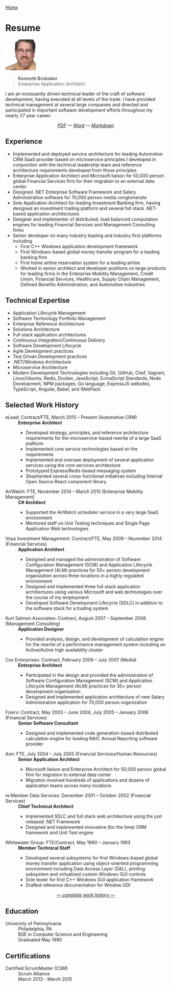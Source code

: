 <!-- markdownlint-disable first-line-h1 -->

*[Home](..)*

# Resume

![Profile Picture](../assets/AvatarSmall.jpeg)

> **Kenneth Brubaker**<br>
> Enterprise Application Architect

I am an incessantly driven technical leader of the craft of software
development, having executed at all levels of the trade. I have provided
technical management at several large companies and directed and
participated in important software development efforts throughout my
nearly 27 year career.

<!-- markdownlint-disable line-length -->

<p align="center">
<i><a href="./kenbrubaker.pdf" target="_blank">PDF</a> —
<a href="./kenbrubaker.docx" target="_blank">Word</a> <!-- —
<a href="./kenbrubaker.txt" target="_blank">TXT</a> --> —
<a href="https://github.com/clavecoder/clavecoder.github.io/raw/master/resume/KENBRUBAKER.md" target="_blank">Markdown</a></i>
</p>

<!-- markdownlint-enable line-length -->

## Experience

- Implemented and deployed service architecture for leading Automotive
  CRM SaaS provider based on microservice principles I developed in
  conjunction with the technical leadership team and reference
  architecture requirements developed from those principles
- Enterprise Application Architect and Microsoft liaison for 50,000
  person global Financial Services firm for their migration to an
  external data center
- Designed .NET Enterprise Software Framework and Salary Administration
  software for 70,000 person media conglomerate
- Sole Application Architect for leading Investment Banking firm,
  having designed an investment trading platform and several full stack
  .NET-based application architectures
- Designer and implementer of distributed, load balanced computation
  engines for leading Financial Services and Management Consulting firms
- Senior developer on many industry leading and industry first platforms
  including
  - First C++ Windows application development framework
  - First Windows-based global money transfer program for a leading
    banking firm
  - First home airline reservation system for a leading airline
  - Worked in senior architect and developer positions on large products
    for leading firms in the Enterprise Mobility Management, Credit
    Union, Financial Services, Healthcare, Supply Chain Management,
    Defined Benefits Administration, and Automotive industries

## Technical Expertise

- Application Lifecycle Management
- Software Technology Portfolio Management
- Enterprise Reference Architecture
- Solutions Architecture
- Full stack application architectures
- Continuous Integration/Continuous Delivery
- Software Development Lifecycle
- Agile Development practices
- Test Driven Development practices
- .NET/Windows Architecture
- Microservice Architecture
- Modern Development Technologies including Git, GitHub, Chef, Vagrant,
  Linux/Ubuntu, Redis, Docker, JavaScript, EcmaScript Standards, Node
  Development, NPM packages, Go language, ExpressJS websites, TypeScript,
  Angular, Babel, and WebPack

## Selected Work History

<dl>
  <dt>eLead: Contract/FTE, March 2015 – Present (Automotive CRM)</dt>
  <dd><b>Enterprise Architect</b>
      <ul>
        <li>Developed strategy, principles, and reference architecture
            requirements for the microservice-based rewrite of a large
            SaaS platform</li>
        <li>Implemented core service technologies based on the requirements</li>
        <li>Implemented and oversaw deployment of several application
            services using the core services architecture</li>
        <li>Prototyped Express/Redis-based messaging system</li>
        <li>Shepherded several cross-functional initiatives including
            Internal Open Source React component library</li>
      </ul>
  </dd>
  <dt>AirWatch: FTE, November 2014 – March 2015 (Enterprise Mobility Management)</dt>
  <dd><b>C# Architect</b>
      <ul>
        <li>Supported the AirWatch scheduler service in a very large
            SaaS environment</li>
        <li>Mentored staff on Unit Testing techniques and Single Page
            Application Web technologies</li>
      </ul>
  </dd>
  <dt>Voya Investment Management: Contract/FTE, May 2009 – November 2014
      (Financial Services)</dt>
  <dd><b>Application Architect</b>
      <ul>
        <li>Designed and managed the administration of Software
            Configuration Management (SCM) and Application Lifecycle
            Management (ALM) practices for 50+ person development
            organization across three locations in a highly regulated
            environment</li>
        <li>Designed and implemented three full stack application architectures
            using various Microsoft and web technologies over the course
            of my employment</li>
        <li>Developed Software Development Lifecycle (SDLC) in addition to
            the software stack for a trading system</li>
      </ul></dd>
  <dt>Kurt Salmon Associates: Contract, August 2007 – September 2008
      (Management Consulting)</dt>
  <dd><b>Application Designer</b>
      <ul>
        <li>Provided analysis, design, and development of calculation
            engine for the rewrite of a performance management system including
            an Active/Active high availability cluster</li>
      </ul></dd>
  <dt>Cox Enterprises: Contract, February 2006 – July 2007 (Media)</dt>
  <dd><b>Enterprise Architect</b>
      <ul>
        <li>Participated in the design and provided the administration
            of Software Configuration Management (SCM) and Application
            Lifecycle Management (ALM) practices for 30+ person
            development organization</li>
        <li>Designed and implemented application architecture of new
            Salary Administration application for 70,000 person
            organization</li>
      </ul></dd>
  <dt>Fiserv: Contract, May 2003 – June 2004, July 2005 – January 2006
      (Financial Services)</dt>
  <dd><b>Senior Software Consultant</b>
      <ul>
        <li>Designed and implemented code generation-based distributed
            calculation engine for leading NAIC Annual Reporting
            software provider</li>
      </ul></dd>
  <dt>Aon: FTE, July 2004 – July 2005 (Financial Services/Human
      Resources)</dt>
  <dd><b>Senior Application Architect</b>
      <ul>
        <li>Microsoft liaison and Enterprise Architect for 50,000 person
            global firm for migration to external data center</li>
        <li>Migration involved hundreds of applications and dozens of
            application teams across many locations</li>
      </ul></dd>
  <dt>re:Member Data Services: December 2001 – October 2002 (Financial Services)</dt>
  <dd><b>Chief Technical Architect</b>
      <ul>
        <li>Implemented SDLC and full stack web architecture using the
            just released .NET Framework</li>
        <li>Designed and implemented innovative (for the time) ORM
            framework and Unit Test engine</li>
      </ul></dd>
  <dt>Whitewater Group: FTE/Contract, May 1990 – January 1993</dt>
  <dd><b>Member Technical Staff</b>
      <ul>
        <li>Developed several subsystems for first Windows-based global money
            transfer application using object-oriented programming
            environment including Data Access Layer (DAL), printing
            subsystem and  virtualized custom Windows GUI controls</li>
        <li>Sole tester for first C++ Windows GUI application framework</li>
        <li>Drafted reference documentation for Window GDI</li>
      </ul></dd>
</dl>

<p align="center"><i><a href="./kenbrubaker-work-history.html">
   — complete work history —</a></i></p>

## Education

<dl>
  <dt>University of Pennsylvania</dt>
  <dd>Philadelphia, PA<br>
      BSE in Computer Science and Engineering<br>
      Graduated May 1990</dd>
</dl>

## Certifications

<dl>
  <dt>Certified ScrumMaster (CSM)</dt>
  <dd>Scrum Alliance<br>
      March 2013 - March 2015</dd>
</dl>



